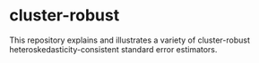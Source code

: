 # cluster-robust
This repository explains and illustrates a variety of cluster-robust heteroskedasticity-consistent standard error estimators.